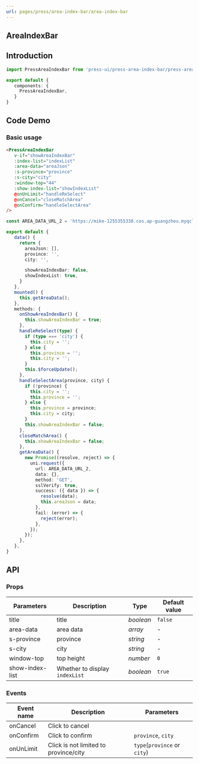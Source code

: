 ```yaml
---
url: pages/press/area-index-bar/area-index-bar
---
```


## AreaIndexBar 


## Introduction

```ts
import PressAreaIndexBar from 'press-ui/press-area-index-bar/press-area-index-bar';

export default {
   components: {
     PressAreaIndexBar,
   }
}
```

## Code Demo

### Basic usage

```html
<PressAreaIndexBar
   v-if="showAreaIndexBar"
   :index-list="indexList"
   :area-data="areaJson"
   :s-province="province"
   :s-city="city"
   :window-top="44"
   :show-index-list="showIndexList"
   @onUnLimit="handleReSelect"
   @onCancel="closeMatchArea"
   @onConfirm="handleSelectArea"
/>
```

```ts
const AREA_DATA_URL_2 = 'https://mike-1255355338.cos.ap-guangzhou.myqcloud.com/press/data/area.json';

export default {
   data() {
     return {
       areaJson: [],
       province: '',
       city: '',

       showAreaIndexBar: false,
       showIndexList: true,
     }
   },
   mounted() {
     this.getAreaData();
   },
   methods: {
     onShowAreaIndexBar() {
       this.showAreaIndexBar = true;
     },
     handleReSelect(type) {
       if (type === 'city') {
         this.city = '';
       } else {
         this.province = '';
         this.city = '';
       }
       this.$forceUpdate();
     },
     handleSelectArea(province, city) {
       if (!province) {
         this.city = '';
         this.province = '';
       } else {
         this.province = province;
         this.city = city;
       }
       this.showAreaIndexBar = false;
     },
     closeMatchArea() {
       this.showAreaIndexBar = false;
     },
     getAreaData() {
       new Promise((resolve, reject) => {
         uni.request({
           url: AREA_DATA_URL_2,
           data: {},
           method: 'GET',
           sslVerify: true,
           success: ({ data }) => {
             resolve(data);
             this.areaJson = data;
           },
           fail: (error) => {
             reject(error);
           },
         });
       });
     },
   },
}
```
## API

### Props

| Parameters      | Description                    | Type      | Default value |
| --------------- | ------------------------------ | --------- | ------------- |
| title           | title                          | _boolean_ | `false`       |
| area-data       | area data                      | _array_   | -             |
| s-province      | province                       | _string_  | -             |
| s-city          | city                           | _string_  | -             |
| window-top      | top height                     | _number_  | `0`           |
| show-index-list | Whether to display `indexList` | _boolean_ | `true`        |



### Events

| Event name | Description                           | Parameters                   |
| ---------- | ------------------------------------- | ---------------------------- |
| onCancel   | Click to cancel                       |                              |
| onConfirm  | Click to confirm                      | `province`, `city`           |
| onUnLimit  | Click is not limited to province/city | `type`(`province` or `city`) |